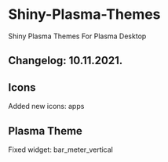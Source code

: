 # Shiny-Plasma-Themes
Shiny Plasma Themes For Plasma Desktop

Changelog: 10.11.2021.
-----------------------

Icons
-----

Added new icons: apps

Plasma Theme
-------------

Fixed widget: bar_meter_vertical
